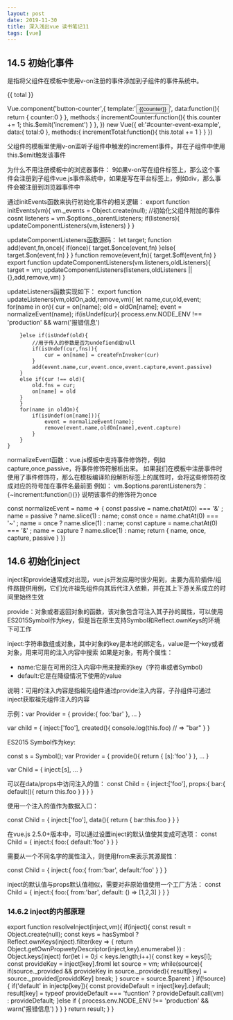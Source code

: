 ```yaml
---
layout: post 
date: 2019-11-30
title: 深入浅出vue 读书笔记11
tags: [vue]
---
```


## 14.5 初始化事件
是指将父组件在模板中使用v-on注册的事件添加到子组件的事件系统中。

<div id="counter-event-example">
<p>{{ total }}</p>
<button-counter v-on:increment="incrementTotal">
</button-counter>
<button-counter v-on:increment="incrementTotal">
</button-counter>
</div>
Vue.component('button-counter',{
    template:'<button v-on:click="incrementCounter">{{counter}}
</button>',
data:function(){
    return {
        counter:0
    }
},
methods:{
    incrementCounter:function(){
        this.counter += 1;
        this.$emit('increment')
    }
},
})
new Vue({
    el:'#counter-event-example',
    data:{
        total:0
    },
    methods:{
        incrementTotal:function(){
            this.total += 1
        }
    }
})

父组件的模板里使用v-on监听子组件中触发的increment事件，并在子组件中使用this.$emit触发该事件

为什么不用注册模板中的浏览器事件：
9如果v-on写在组件标签上，那么这个事件会注册到子组件vue.js事件系统中，如果是写在平台标签上，例如div，那么事件会被注册到浏览器事件中

通过initEvents函数来执行初始化事件的相关逻辑：
export function initEvents(vm){
    vm._events = Object.create(null);
    //初始化父组件附加的事件
    cosnt listeners = vm.$options._oarentListeners;
    if(listeners){
        updateComponentListeners(vm,listeners)
    }
}

updateComponentListeners函数源码：
let target;
function add(event,fn,once){
    if(once){
        target.$once(event,fn)
    }else{
        target.$on(event,fn)
    }
}
function remove(event,fn){
    target.$off(event,fn)
}
export function updateComponentListeners(vm.listeners,oldListeners){
    target = vm;
    updateComponentListeners(listeners,oldListeners || {},add,remove,vm)
}

updateListeners函数实现如下：
export function updateListeners(vm,oldOn,add,remove,vm){
    let name,cur,old,event;
    for(name in on){
        cur = on[name];
        old = oldOn[name];
        event = normalizeEvent(name);
        if(isUndef(cur){
            process.env.NODE_ENV !== 'production' && warn('报错信息')
           
        }else if(isUndef(old){
            //用于传入的参数是否为undefiend或null
            if(isUndef(cur,fns)){
                cur = on[name] = createFnInvoker(cur)
            }
            add(event.name,cur,event.once,event.capture,event.passive)
        }
        else if(cur !== old){
            old.fns = cur;
            on[name] = old
        }
        }
        for(name in oldOn){
            if(isUndef(on[name])){
                event = normalizeEvent(name);
                remove(event.name,oldOn[name],event.capture)
            }
        }
    }

normalizeEvent函数：vue.js模板中支持事件修饰符，例如capture,once,passive，将事件修饰符解析出来。
如果我们在模板中注册事件时使用了事件修饰符，那么在模板编译阶段解析标签上的属性时，会将这些修饰符改成对应的符号加在事件名最前面
例如：<child v-on:increment.once = "a"></child>
vm.$options.parentListeners为：
{~increment:function(){}}
说明该事件的修饰符为once

const normalizeEvent = name => {
    const passive = name.chatAt(0) === '&' ;
    name = passive ? name.slice(1) : name;
    const once = name.chatAt(0) === '~' ;
    name = once ? name.slice(1) : name;
    const capture = name.chatAt(0) === '&' ;
    name = capture ? name.slice(1) : name;
    return {
        name,
        once,
        capture,
        passive
    }
})


## 14.6 初始化inject
inject和provide通常成对出现，vue.js开发应用时很少用到，主要为高阶插件/组件路提供用例，它们允许祖先组件向其后代注入依赖，并在其上下游关系成立的时间里始终生效

provide：对象或者返回对象的函数，该对象包含可注入其子孙的属性，可以使用ES2015Symbol作为key，但是旨在原生支持Symbol和Reflect.ownKeys的环境下可工作

inject:字符串数组或对象，其中对象的key是本地的绑定名，value是一个key或者对象，用来可用的注入内容中搜索
如果是对象，有两个属性：
- name:它是在可用的注入内容中用来搜索的key（字符串或者Symbol）
- default:它是在降级情况下使用的value

说明：可用的注入内容是指祖先组件通过provide注入内容，子孙组件可通过inject获取祖先组件注入的内容

示例：var Provider = {
    provide:{
        foo:'bar'
    },
    ...
}

var child = {
    inject:['foo'],
    created(){
        console.log(this.foo)
        // => "bar"
    }
}

ES2015 Symbol作为key:

const s = Symbol();
var Provider = {
    provide(){
        return {
            [s]:'foo'
        }
    },
    ...
}

var Child = {
    inject:[s],
    ...
}


可以在data/props中访问注入的值：
const Child = {
    inject:['foo'],
    props:{
        bar:{
            default(){
                return this.foo
            }
        }
    }
}

使用一个注入的值作为数据入口：

const Child = {
    inject:['foo'],
    data(){
        return {
            bar:this.foo
        }
    }
}

在vue.js 2.5.0+版本中，可以通过设置inject的默认值使其变成可选项：
const Child = {
    inject:{
        foo:{
            default:'foo'
        }
    }
}

需要从一个不同名字的属性注入，则使用from来表示其源属性：

const Child = {
    inject:{
        foo:{
            from:'bar',
            default:'foo'
        }
    }
}

inject的默认值与props默认值相似，需要对非原始值使用一个工厂方法：
const Child = {
    inject:{
        foo:{
            from:'bar',
            default: () => [1,2,3]
        }
    }
}


### 14.6.2 inject的内部原理

export function resolveInject(inject,vm){
    if(inject){
        const result = Object.create(null);
        const keys = hasSymbol ? Reflect.ownKeys(inject).filter(key => {
            return Object.getOwnPropwetyDescriptor(inject,key).enumerabel
        })
        : Object.keys(inject)
        for(let i = 0;i < keys.length;i++){
            const key = keys[i];
            const provideKey = inject[key].froml
            let source = vm;
            while(source){
                if(source._provided && provideKey in source._provided){
                    result[key] = source._provided[providdKey]
                    break;
                }
                source = source.$parent
            }
            if(!source){
                if('default' in injectp[key]){
                    const provideDefault = inject[key].default;
                    result[key] = typeof provideDefault === 'fucntion' ? provideDefault.call(vm) : provideDefault;
                }else if {           process.env.NODE_ENV !== 'production' && warn('报错信息')
           }
            }
        }
        return result;
    }
}